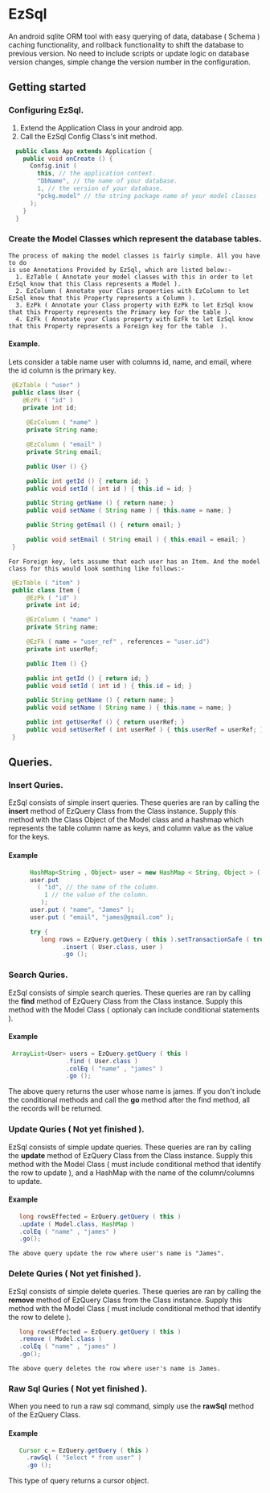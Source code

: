 # EzSql
An android sqlite ORM tool with easy querying of data, database ( Schema ) caching functionality,
and rollback functionality to shift the database to previous version. No need to include scripts or
update logic on database version changes, simple change the version number in the configuration.

## Getting started
### Configuring EzSql.
  1. Extend the Application Class in your android app.
  2. Call the EzSql Config Class's init method.

``` Java
  public class App extends Application {
    public void onCreate () {
      Config.init (
        this, // the application context.
        "DbName", // the name of your database.
        1, // the version of your database.
        "pckg.model" // the string package name of your model classes
      );
    }
  }
```

### Create the Model Classes which represent the database tables.
    The process of making the model classes is fairly simple. All you have to do
    is use Annotations Provided by EzSql, which are listed below:-
      1. EzTable ( Annotate your model classes with this in order to let EzSql know that this Class represents a Model ).
      2. EzColumn ( Annotate your Class properties with EzColumn to let EzSql know that this Property represents a Column ).
      3. EzPk ( Annotate your Class property with EzPk to let EzSql know that this Property represents the Primary key for the table ).
      4. EzFk ( Annotate your Class property with EzFk to let EzSql know that this Property represents a Foreign key for the table  ).
      
#### Example.
   Lets consider a table name user with columns id, name, and email, where the id column is the primary key.
 
   ``` Java
    @EzTable ( "user" )
    public class User {
       @EzPk ( "id" )
       private int id;
    
        @EzColumn ( "name" )
        private String name;

        @EzColumn ( "email" )
        private String email;

        public User () {}

        public int getId () { return id; }
        public void setId ( int id ) { this.id = id; }

        public String getName () { return name; }
        public void setName ( String name ) { this.name = name; }

        public String getEmail () { return email; }

        public void setEmail ( String email ) { this.email = email; }
    }
  ```
    
    For Foreign key, lets assume that each user has an Item. And the model class for this would look somthing like follows:-
    
   ``` Java
    @EzTable ( "item" )
    public class Item {
        @EzPk ( "id" )
        private int id;

        @EzColumn ( "name" )
        private String name;

        @EzFk ( name = "user_ref" , references = "user.id")
        private int userRef;

        public Item () {}

        public int getId () { return id; }
        public void setId ( int id ) { this.id = id; }

        public String getName () { return name; }
        public void setName ( String name ) { this.name = name; }

        public int getUserRef () { return userRef; }
        public void setUserRef ( int userRef ) { this.userRef = userRef; }
    }
  ```

## Queries.
### Insert Quries.
  EzSql consists of simple insert queries. These queries are ran by calling the **insert** 
  method of EzQuery Class from the Class instance. Supply this method with the Class
  Object of the Model class and a hashmap which represents the table column name as keys, and 
  column value as the value for the keys.
  #### Example
  ``` Java
        HashMap<String , Object> user = new HashMap < String, Object > (  );
        user.put 
          ( "id", // the name of the column.
            1 // the value of the column.
           );
        user.put ( "name", "James" );
        user.put ( "email", "james@gmail.com" );

        try {
           long rows = EzQuery.getQuery ( this ).setTransactionSafe ( true )
                 .insert ( User.class, user )
                 .go ();

  ```
  
### Search Quries.
  EzSql consists of simple search queries. These queries are ran by calling the 
  **find** method of EzQuery Class from the Class instance. Supply this method with
  the Model Class ( optionaly can include conditional statements ).
  #### Example
 ``` Java
  ArrayList<User> users = EzQuery.getQuery ( this )
                 .find ( User.class )
                 .colEq ( "name" , "james" )
                 .go ();
 ```
  The above query returns the user whose name is james. If you don't include the conditional methods 
  and call the **go** method after the find method, all the records will be returned.
  
### Update Quries ( Not yet finished ). 
  EzSql consists of simple update queries. These queries are ran by calling the 
  **update** method of EzQuery Class from the Class instance. Supply this method with
  the Model Class ( must include conditional method that identify the row to update ), and a HashMap
  with the name of the column/columns to update.
  
  #### Example
 ``` Java
    long rowsEffected = EzQuery.getQuery ( this )
    .update ( Model.class, HashMap )
    .colEq ( "name" , "james" )
    .go();
  ```
    The above query update the row where user's name is "James".
    
### Delete Quries ( Not yet finished ). 
  EzSql consists of simple delete queries. These queries are ran by calling the 
  **remove** method of EzQuery Class from the Class instance. Supply this method with
  the Model Class ( must include conditional method that identify the row to delete ).
 ``` Java
    long rowsEffected = EzQuery.getQuery ( this )
    .remove ( Model.class )
    .colEq ( "name" , "james" )
    .go();
  ```
    The above query deletes the row where user's name is James.

### Raw Sql Quries ( Not yet finished ).  
   When you need to run a raw sql command, simply use the **rawSql** method of the EzQuery Class.
   
   #### Example
 ``` Java
    Cursor c = EzQuery.getQuery ( this )
      .rawSql ( "Select * from user" )
      .go ();
 ```
  This type of query returns a cursor object.
